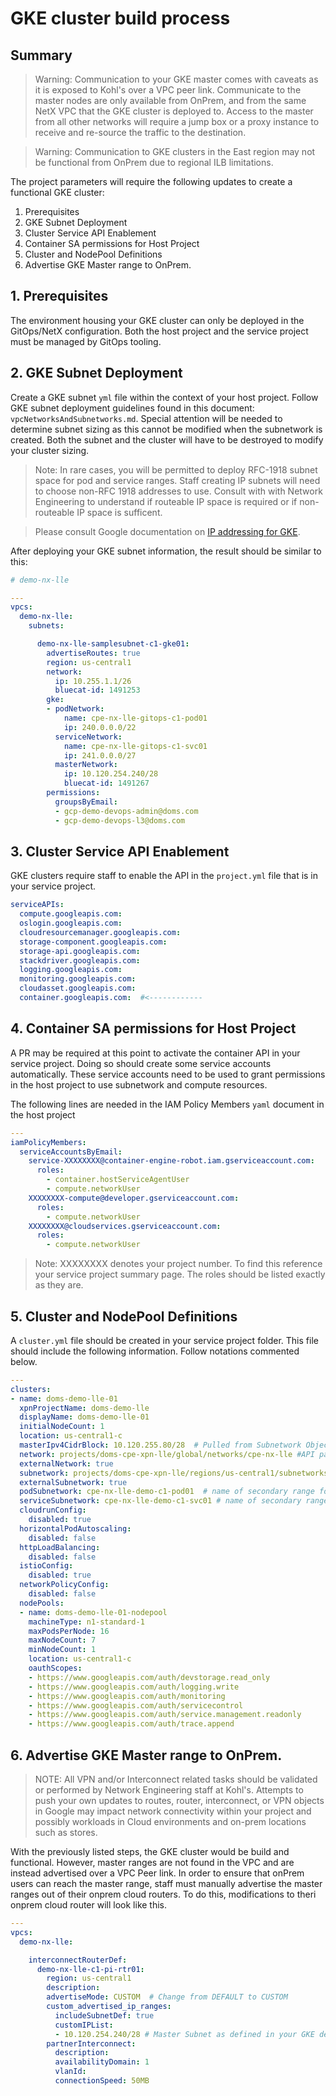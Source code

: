 # GKE cluster build process

## Summary

> Warning: Communication to your GKE master comes with caveats as it is exposed to Kohl's over a VPC peer link.  Communicate to the master nodes are only available from OnPrem, and from the same NetX VPC that the GKE cluster is deployed to.  Access to the master from all other networks will require a jump box or a proxy instance to receive and re-source the traffic to the destination.

> Warning: Communication to GKE clusters in the East region may not be functional from OnPrem due to regional ILB limitations.  

The project parameters will require the following updates to create a functional GKE cluster:
1. Prerequisites
2. GKE Subnet Deployment
3. Cluster Service API Enablement
4. Container SA permissions for Host Project
5. Cluster and NodePool Definitions
6. Advertise GKE Master range to OnPrem.

## 1. Prerequisites

The environment housing your GKE cluster can only be deployed in the GitOps/NetX configuration.  Both the host project and the service project must be managed by GitOps tooling.

## 2. GKE Subnet Deployment

Create a GKE subnet `yml` file within the context of your host project.  Follow GKE subnet deployment guidelines found in this document: `vpcNetworksAndSubnetworks.md`.  Special attention will be needed to determine subnet sizing as this cannot be modified when the subnetwork is created.  Both the subnet and the cluster will have to be destroyed to modify your cluster sizing.

> Note: In rare cases, you will be permitted to deploy  RFC-1918 subnet space for pod and service ranges.  Staff creating IP subnets will need to choose non-RFC 1918 addresses to use.  Consult with with Network Engineering to understand if routeable IP space is required or if non-routeable IP space is sufficent. 

> Please consult Google documentation on [IP addressing for GKE](https://cloud.google.com/kubernetes-engine/docs/how-to/alias-ips#cluster_sizing).  

After deploying your GKE subnet information, the result should be similar to this:

```yaml
# demo-nx-lle

---
vpcs:
  demo-nx-lle:
    subnets:

      demo-nx-lle-samplesubnet-c1-gke01:
        advertiseRoutes: true
        region: us-central1
        network:
          ip: 10.255.1.1/26
          bluecat-id: 1491253
        gke:
        - podNetwork:
            name: cpe-nx-lle-gitops-c1-pod01
            ip: 240.0.0.0/22
          serviceNetwork:
            name: cpe-nx-lle-gitops-c1-svc01
            ip: 241.0.0.0/27
          masterNetwork:
            ip: 10.120.254.240/28
            bluecat-id: 1491267
        permissions:
          groupsByEmail:
          - gcp-demo-devops-admin@doms.com
          - gcp-demo-devops-l3@doms.com
```

## 3. Cluster Service API Enablement

GKE clusters require staff to enable the API in the `project.yml` file that is in your service project.

```yaml
serviceAPIs:
  compute.googleapis.com:
  oslogin.googleapis.com:
  cloudresourcemanager.googleapis.com:
  storage-component.googleapis.com:
  storage-api.googleapis.com:
  stackdriver.googleapis.com:
  logging.googleapis.com:
  monitoring.googleapis.com:
  cloudasset.googleapis.com:
  container.googleapis.com:  #<------------
```

## 4. Container SA permissions for Host Project

A PR may be required at this point to activate the container API in your service project.  Doing so should create some service accounts automatically.  These service accounts need to be used to grant permissions in the host project to use subnetwork and compute resources.

The following lines are needed in the IAM Policy Members `yaml` document in the host project

```yaml
---
iamPolicyMembers:
  serviceAccountsByEmail:
    service-XXXXXXXX@container-engine-robot.iam.gserviceaccount.com:
      roles:
        - container.hostServiceAgentUser
        - compute.networkUser
    XXXXXXXX-compute@developer.gserviceaccount.com:
      roles:
        - compute.networkUser
    XXXXXXXX@cloudservices.gserviceaccount.com:
      roles:
        - compute.networkUser
```
>Note: XXXXXXXX denotes your project number.  To find this reference your service project summary page.  The roles should be listed exactly as they are.

## 5. Cluster and NodePool Definitions

A `cluster.yml` file should be created in your service project folder.  This file should include the following information.  Follow notations commented below.

```yaml
---
clusters:
- name: doms-demo-lle-01
  xpnProjectName: doms-demo-lle
  displayName: doms-demo-lle-01
  initialNodeCount: 1
  location: us-central1-c
  masterIpv4CidrBlock: 10.120.255.80/28  # Pulled from Subnetwork Object
  network: projects/doms-cpe-xpn-lle/global/networks/cpe-nx-lle #API path to VPC name
  externalNetwork: true
  subnetwork: projects/doms-cpe-xpn-lle/regions/us-central1/subnetworks/cpe-nx-lle-demo-c1-gke01 # API path to Subnetwork object name
  externalSubnetwork: true
  podSubnetwork: cpe-nx-lle-demo-c1-pod01  # name of secondary range for pods
  serviceSubnetwork: cpe-nx-lle-demo-c1-svc01 # name of secondary range for services
  cloudrunConfig:
    disabled: true
  horizontalPodAutoscaling:
    disabled: false
  httpLoadBalancing:
    disabled: false
  istioConfig:
    disabled: true
  networkPolicyConfig:
    disabled: false
  nodePools:
  - name: doms-demo-lle-01-nodepool
    machineType: n1-standard-1
    maxPodsPerNode: 16
    maxNodeCount: 7
    minNodeCount: 1
    location: us-central1-c
    oauthScopes:
    - https://www.googleapis.com/auth/devstorage.read_only
    - https://www.googleapis.com/auth/logging.write
    - https://www.googleapis.com/auth/monitoring
    - https://www.googleapis.com/auth/servicecontrol
    - https://www.googleapis.com/auth/service.management.readonly
    - https://www.googleapis.com/auth/trace.append
```

## 6. Advertise GKE Master range to OnPrem.

> NOTE:  All VPN and/or Interconnect related tasks should be validated or performed by Network Engineering staff at Kohl's.  Attempts to push your own updates to routes, router, interconnect, or VPN objects in Google may impact network connectivity within your project and possibly workloads in Cloud environments and on-prem locations such as stores. 

With the previously listed steps, the GKE cluster would be build and functional.  However, master ranges are not found in the VPC and are instead advertised over a VPC Peer link.  In order to ensure that onPrem users can reach the master range, staff must manually advertise the master ranges out of their onprem cloud routers.  To do this, modifications to theri onprem cloud router will look like this.

```yaml
---
vpcs:
  demo-nx-lle:

    interconnectRouterDef:
      demo-nx-lle-c1-pi-rtr01:
        region: us-central1
        description:
        advertiseMode: CUSTOM  # Change from DEFAULT to CUSTOM
        custom_advertised_ip_ranges:
          includeSubnetDef: true
          customIPList:
          - 10.120.254.240/28 # Master Subnet as defined in your GKE definition.
        partnerInterconnect:
          description: 
          availabilityDomain: 1
          vlanId:
          connectionSpeed: 50MB
```
